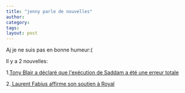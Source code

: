 ```yaml
---
title: "jenny parle de nouvelles"
author:
category: 
tags: 
layout: post
---
```

Aj je ne suis pas en bonne humeur:(

Il y a 2 nouvelles:

1.<a href="http://www.french.xinhuanet.com/french/2007-01/10/content_372502.htm">Tony Blair a déclaré que l'exécution de Saddam a été une erreur totale</a>

2.<a href="http://www.french.xinhuanet.com/french/2007-01/10/content_372526.htm"> Laurent Fabius affirme son soutien à Royal</a>

